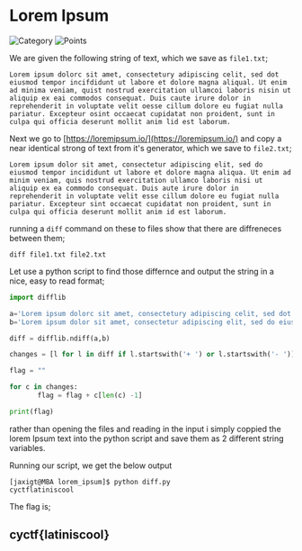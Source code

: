 # Lorem Ipsum

![Category](http://img.shields.io/badge/Category-Misc-orange?style=for-the-badge) ![Points](http://img.shields.io/badge/Points-125-brightgreen?style=for-the-badge)

We are given the following string of text, which we save as `file1.txt`;

```
Lorem ipsum dolorc sit amet, consectetury adipiscing celit, sed dot eiusmod tempor incifdidunt ut labore et dolore magna aliqual. Ut enim ad minima veniam, quist nostrud exercitation ullamcoi laboris nisin ut aliquip ex eai commodos consequat. Duis caute irure dolor in reprehenderit in voluptate velit oesse cillum dolore eu fugiat nulla pariatur. Excepteur osint occaecat cupidatat non proident, sunt in culpa qui officia deserunt mollit anim lid est laborum.
```

Next we go to [https://loremipsum.io/](https://loremipsum.io/) and copy a near identical strong of text from it's generator, which we save to `file2.txt`;

```
Lorem ipsum dolor sit amet, consectetur adipiscing elit, sed do eiusmod tempor incididunt ut labore et dolore magna aliqua. Ut enim ad minim veniam, quis nostrud exercitation ullamco laboris nisi ut aliquip ex ea commodo consequat. Duis aute irure dolor in reprehenderit in voluptate velit esse cillum dolore eu fugiat nulla pariatur. Excepteur sint occaecat cupidatat non proident, sunt in culpa qui officia deserunt mollit anim id est laborum. 
```

running a `diff` command on these to files show that there are diffreneces between them;

`diff file1.txt file2.txt`

Let use a python script to find those differnce and output the string in a nice, easy to read format;

```python
import difflib

a='Lorem ipsum dolorc sit amet, consectetury adipiscing celit, sed dot eiusmod tempor incifdidunt ut labore et dolore magna aliqual. Ut enim ad minima veniam, quist nostrud exercitation ullamcoi laboris nisin ut aliquip ex eai commodos consequat. Duis caute irure dolor in reprehenderit in voluptate velit oesse cillum dolore eu fugiat nulla pariatur. Excepteur osint occaecat cupidatat non proident, sunt in culpa qui officia deserunt mollit anim lid est laborum.'
b='Lorem ipsum dolor sit amet, consectetur adipiscing elit, sed do eiusmod tempor incididunt ut labore et dolore magna aliqua. Ut enim ad minim veniam, quis nostrud exercitation ullamco laboris nisi ut aliquip ex ea commodo consequat. Duis aute irure dolor in reprehenderit in voluptate velit esse cillum dolore eu fugiat nulla pariatur. Excepteur sint occaecat cupidatat non proident, sunt in culpa qui officia deserunt mollit anim id est laborum.'

diff = difflib.ndiff(a,b)

changes = [l for l in diff if l.startswith('+ ') or l.startswith('- ')]

flag = ""

for c in changes:
       flag = flag + c[len(c) -1]

print(flag)
```

rather than opening the files and reading in the input i simply coppied the lorem Ipsum text into the python script and save them as 2 different string variables.

Running our script, we get the below output

```
[jaxigt@MBA lorem_ipsum]$ python diff.py 
cyctflatiniscool
```

The flag is;

## cyctf{latiniscool}
